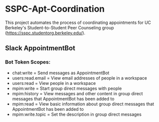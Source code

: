 # SSPC-Apt-Coordination
This project automates the process of coordinating appointments for UC Berkeley's Student-to-Student Peer Counseling group (https://sspc.studentorg.berkeley.edu/).

## Slack AppointmentBot ##

### Bot Token Scopes: ###
* chat:write = Send messages as AppointmentBot
* users:read.email = View email addresses of people in a workspace
* users:read = View people in a workspace
* mpim:write = Start group direct messages with people
* mpim:history = View messages and other content in group direct messages that AppointmentBot has been added to
* mpim:read = View basic information about group direct messages that AppointmentBot has been added to
* mpim:write.topic = Set the description in group direct messages
